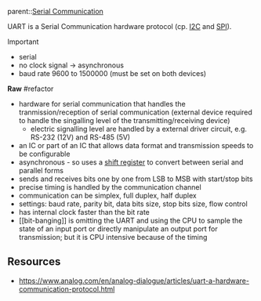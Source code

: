 parent::[Serial Communication](Serial%20Communication.md)

UART is a Serial Communication hardware protocol (cp. [I2C](I2C.md) and [SPI](SPI.md)).

Important
- serial
- no clock signal -> asynchronous
- baud rate 9600 to 1500000 (must be set on both devices)

**Raw** #refactor

- hardware for serial communication that handles the tranmission/reception of serial communication (external device required to handle the singalling level of the transmitting/receiving device)
	- electric signalling level are handled by a external driver circuit, e.g. RS-232 (12V) and RS-485 (5V)
- an IC or part of an IC that allows data format and transmission speeds to be configurable
- asynchronous - so uses a [shift register](shift%20register.md) to convert between serial and parallel forms
- sends and receives bits one by one from LSB to MSB with start/stop bits
- precise timing is handled by the communication channel
- communication can be simplex, full duplex, half duplex
- settings: baud rate, parity bit, data bits size, stop bits size, flow control
- has internal clock faster than the bit rate
- [[bit-banging]] is omitting the UART and using the CPU to sample the state of an input port or directly manipulate an output port for transmission; but it is CPU intensive because of the timing


## Resources
- https://www.analog.com/en/analog-dialogue/articles/uart-a-hardware-communication-protocol.html